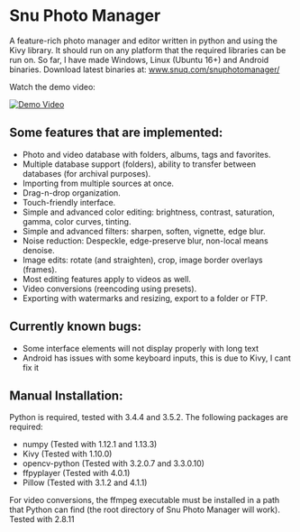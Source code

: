 # Snu Photo Manager

A feature-rich photo manager and editor written in python and using the Kivy library.
It should run on any platform that the required libraries can be run on.  So far, I have made Windows, Linux (Ubuntu 16+) and Android binaries.
Download latest binaries at:
www.snuq.com/snuphotomanager/


Watch the demo video:

[![Demo Video](https://img.youtube.com/vi/1Bgc5UyPOS4/0.jpg)](https://www.youtube.com/watch?v=1Bgc5UyPOS4)


## Some features that are implemented:
* Photo and video database with folders, albums, tags and favorites.
* Multiple database support (folders), ability to transfer between databases (for archival purposes).
* Importing from multiple sources at once.
* Drag-n-drop organization.
* Touch-friendly interface.
* Simple and advanced color editing: brightness, contrast, saturation, gamma, color curves, tinting.
* Simple and advanced filters: sharpen, soften, vignette, edge blur.
* Noise reduction: Despeckle, edge-preserve blur, non-local means denoise.
* Image edits: rotate (and straighten), crop, image border overlays (frames).
* Most editing features apply to videos as well.
* Video conversions (reencoding using presets).
* Exporting with watermarks and resizing, export to a folder or FTP.


## Currently known bugs:
* Some interface elements will not display properly with long text
* Android has issues with some keyboard inputs, this is due to Kivy, I cant fix it


## Manual Installation:
Python is required, tested with 3.4.4 and 3.5.2.
The following packages are required:
* numpy (Tested with 1.12.1 and 1.13.3)
* Kivy (Tested with 1.10.0)
* opencv-python (Tested with 3.2.0.7 and 3.3.0.10)
* ffpyplayer (Tested with 4.0.1)
* Pillow (Tested with 3.1.2 and 4.1.1)

For video conversions, the ffmpeg executable must be installed in a path that Python can find (the root directory of Snu Photo Manager will work).  Tested with 2.8.11